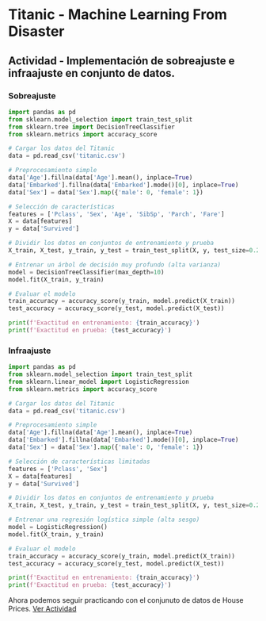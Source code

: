 # Titanic - Machine Learning From Disaster

## Actividad - Implementación de sobreajuste e infraajuste en conjunto de datos.

### Sobreajuste
```python
import pandas as pd
from sklearn.model_selection import train_test_split
from sklearn.tree import DecisionTreeClassifier
from sklearn.metrics import accuracy_score

# Cargar los datos del Titanic
data = pd.read_csv('titanic.csv')

# Preprocesamiento simple
data['Age'].fillna(data['Age'].mean(), inplace=True)
data['Embarked'].fillna(data['Embarked'].mode()[0], inplace=True)
data['Sex'] = data['Sex'].map({'male': 0, 'female': 1})

# Selección de características
features = ['Pclass', 'Sex', 'Age', 'SibSp', 'Parch', 'Fare']
X = data[features]
y = data['Survived']

# Dividir los datos en conjuntos de entrenamiento y prueba
X_train, X_test, y_train, y_test = train_test_split(X, y, test_size=0.2, random_state=42)

# Entrenar un árbol de decisión muy profundo (alta varianza)
model = DecisionTreeClassifier(max_depth=10)
model.fit(X_train, y_train)

# Evaluar el modelo
train_accuracy = accuracy_score(y_train, model.predict(X_train))
test_accuracy = accuracy_score(y_test, model.predict(X_test))

print(f'Exactitud en entrenamiento: {train_accuracy}')
print(f'Exactitud en prueba: {test_accuracy}')
```


### Infraajuste
```python
import pandas as pd
from sklearn.model_selection import train_test_split
from sklearn.linear_model import LogisticRegression
from sklearn.metrics import accuracy_score

# Cargar los datos del Titanic
data = pd.read_csv('titanic.csv')

# Preprocesamiento simple
data['Age'].fillna(data['Age'].mean(), inplace=True)
data['Embarked'].fillna(data['Embarked'].mode()[0], inplace=True)
data['Sex'] = data['Sex'].map({'male': 0, 'female': 1})

# Selección de características limitadas
features = ['Pclass', 'Sex']
X = data[features]
y = data['Survived']

# Dividir los datos en conjuntos de entrenamiento y prueba
X_train, X_test, y_train, y_test = train_test_split(X, y, test_size=0.2, random_state=42)

# Entrenar una regresión logística simple (alta sesgo)
model = LogisticRegression()
model.fit(X_train, y_train)

# Evaluar el modelo
train_accuracy = accuracy_score(y_train, model.predict(X_train))
test_accuracy = accuracy_score(y_test, model.predict(X_test))

print(f'Exactitud en entrenamiento: {train_accuracy}')
print(f'Exactitud en prueba: {test_accuracy}')
```

Ahora podemos seguir practicando con el conjunuto de datos de House Prices.
[Ver Actividad](https://github.com/apholdings/Ciencia_de_Datos_con_Python/blob/main/9%29%20Sobreajuste%20e%20infraajste/House%20Prices%20-%20Advanced%20Regression%20Techniques/README.md)